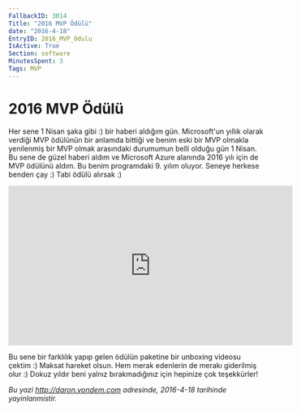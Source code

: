 ```yaml
---
FallbackID: 3014
Title: "2016 MVP Ödülü"
date: "2016-4-18"
EntryID: 2016_MVP_Odulu
IsActive: True
Section: software
MinutesSpent: 3
Tags: MVP
---
```

# 2016 MVP Ödülü
Her sene 1 Nisan şaka gibi :) bir haberi aldığım gün. Microsoft'un yıllık olarak verdiği MVP ödülünün bir anlamda bittiği ve benim eski bir MVP olmakla yenilenmiş bir MVP olmak arasındaki durumumun belli olduğu gün 1 Nisan. Bu sene de güzel haberi aldım ve Microsoft Azure alanında 2016 yılı için de MVP ödülünü aldım. Bu benim programdaki 9. yılım oluyor. Seneye herkese benden çay :) Tabi ödülü alırsak :)

<iframe width="560" height="315" src="https://www.youtube.com/embed/nfWL1SwF850" frameborder="0" allowfullscreen></iframe>

Bu sene bir farklılık yapıp gelen ödülün paketine bir unboxing videosu çektim :) Maksat hareket olsun. Hem merak edenlerin de merakı giderilmiş olur :) Dokuz yıldır beni yalnız bırakmadığınız için hepinize çok teşekkürler!

*Bu yazi http://daron.yondem.com adresinde, 2016-4-18 tarihinde yayinlanmistir.*
